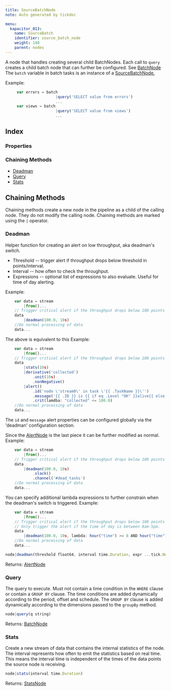 ```yaml
---
title: SourceBatchNode
note: Auto generated by tickdoc

menu:
  kapacitor_013:
    name: SourceBatch
    identifier: source_batch_node
    weight: 140
    parent: nodes
---
```


A node that handles creating several child BatchNodes. 
Each call to `query` creates a child batch node that 
can further be configured. See [BatchNode](/kapacitor/v0.13/nodes/batch_node/) 
The `batch` variable in batch tasks is an instance of 
a [SourceBatchNode.](/kapacitor/v0.13/nodes/source_batch_node/) 

Example: 


```javascript
     var errors = batch
                      |query('SELECT value from errors')
                      ...
     var views = batch
                      |query('SELECT value from views')
                      ...
```



Index
-----

### Properties


### Chaining Methods

-	[Deadman](/kapacitor/v0.13/nodes/source_batch_node/#deadman)
-	[Query](/kapacitor/v0.13/nodes/source_batch_node/#query)
-	[Stats](/kapacitor/v0.13/nodes/source_batch_node/#stats)

Chaining Methods
----------------

Chaining methods create a new node in the pipeline as a child of the calling node.
They do not modify the calling node.
Chaining methods are marked using the `|` operator.


### Deadman

Helper function for creating an alert on low throughput, aka deadman&#39;s switch. 

- Threshold -- trigger alert if throughput drops below threshold in points/interval. 
- Interval -- how often to check the throughput. 
- Expressions -- optional list of expressions to also evaluate. Useful for time of day alerting. 

Example: 


```javascript
    var data = stream
        |from()...
    // Trigger critical alert if the throughput drops below 100 points per 10s and checked every 10s.
    data
        |deadman(100.0, 10s)
    //Do normal processing of data
    data...
```

The above is equivalent to this 
Example: 


```javascript
    var data = stream
        |from()...
    // Trigger critical alert if the throughput drops below 100 points per 10s and checked every 10s.
    data
        |stats(10s)
        |derivative('collected')
            .unit(10s)
            .nonNegative()
        |alert()
            .id('node \'stream0\' in task \'{{ .TaskName }}\'')
            .message('{{ .ID }} is {{ if eq .Level "OK" }}alive{{ else }}dead{{ end }}: {{ index .Fields "collected" | printf "%0.3f" }} points/10s.')
            .crit(lamdba: "collected" <= 100.0)
    //Do normal processing of data
    data...
```

The `id` and `message` alert properties can be configured globally via the &#39;deadman&#39; configuration section. 

Since the [AlertNode](/kapacitor/v0.13/nodes/alert_node/) is the last piece it can be further modified as normal. 
Example: 


```javascript
    var data = stream
        |from()...
    // Trigger critical alert if the throughput drops below 100 points per 1s and checked every 10s.
    data
        |deadman(100.0, 10s)
            .slack()
            .channel('#dead_tasks')
    //Do normal processing of data
    data...
```

You can specify additional lambda expressions to further constrain when the deadman&#39;s switch is triggered. 
Example: 


```javascript
    var data = stream
        |from()...
    // Trigger critical alert if the throughput drops below 100 points per 10s and checked every 10s.
    // Only trigger the alert if the time of day is between 8am-5pm.
    data
        |deadman(100.0, 10s, lambda: hour("time") >= 8 AND hour("time") <= 17)
    //Do normal processing of data
    data...
```



```javascript
node|deadman(threshold float64, interval time.Duration, expr ...tick.Node)
```

Returns: [AlertNode](/kapacitor/v0.13/nodes/alert_node/)


### Query

The query to execute. Must not contain a time condition 
in the `WHERE` clause or contain a `GROUP BY` clause. 
The time conditions are added dynamically according to the period, offset and schedule. 
The `GROUP BY` clause is added dynamically according to the dimensions 
passed to the `groupBy` method. 


```javascript
node|query(q string)
```

Returns: [BatchNode](/kapacitor/v0.13/nodes/batch_node/)


### Stats

Create a new stream of data that contains the internal statistics of the node. 
The interval represents how often to emit the statistics based on real time. 
This means the interval time is independent of the times of the data points the source node is receiving. 


```javascript
node|stats(interval time.Duration)
```

Returns: [StatsNode](/kapacitor/v0.13/nodes/stats_node/)

